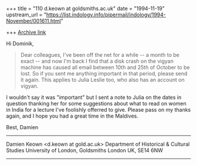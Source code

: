 +++
title = "110 d.keown at goldsmiths.ac.uk"
date = "1994-11-19"
upstream_url = "https://list.indology.info/pipermail/indology/1994-November/001611.html"

+++
[Archive link](https://list.indology.info/pipermail/indology/1994-November/001611.html)

Hi Dominik,

>Dear colleagues,
>I've been off the net for a while -- a month to be exact -- and now
>I'm back I find that a disk crash on the vigyan machine has caused
>all email between 10th and 25th of October to be lost. So if you
>sent me anything important in that period, please send it again.
>This applies to Julia Leslie too, who also has an account
>on vigyan.

I wouldn't say it was "important" but I sent a note to Julia on the dates in
question thanking her for some suggestions about what to read on women in
India for a lecture I've foolishly offerred to give. Please pass on my
thanks again, and I hope you had a great time in the Maldives.

Best,
Damien
*************************************************
Damien Keown <d.keown at gold.ac.uk>
Department of Historical & Cultural Studies
University of London, Goldsmiths
London UK, SE14 6NW                                                    
*************************************************






